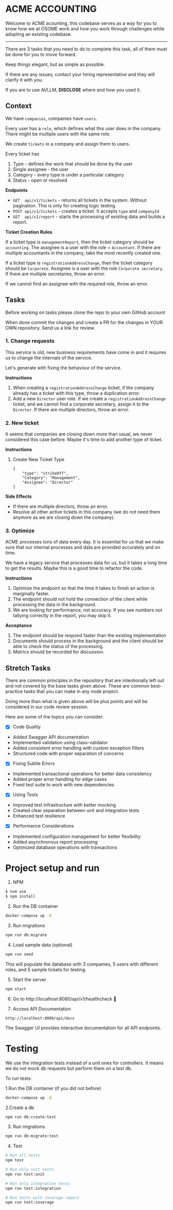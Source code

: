 # ACME ACCOUNTING

Welcome to ACME acounting, this codebase serves as a way for you to
know how we at OSOME work and how you work through challenges while
adopting an existing codebase.

---

There are 3 tasks that you need to do to complete this task, all of them 
must be done for you to move forward.

Keep things elegant, but as simple as possible.

If there are any issues, contact your hiring representative and they 
will clarify it with you.

If you are to use AI/LLM, **DISCLOSE** where and how you used it.

## Context

We have `companies`, companies have `users`.

Every user has a `role`, which defines what this user does in the 
company. There might be multiple users with the same role.

We create `tickets` in a company and assign them to users.

Every ticket has
1. Type - defines the work that should be done by the user
2. Single assignee - the user
3. Category - every type is under a particular category
4. Status - open or resolved

**Endpoints**

- `GET  api/v1/tickets`    - returns all tickets in the system. Without 
                             pagination. This is only for creating logic 
                             testing.
- `POST api/v1/tickets`    - creates a ticket. It accepts `type` and `companyId`
- `GET  api/v1/report`     - starts the processing of existing data and
                             builds a report.        

**Ticket Creation Rules**

If a ticket type is `managementReport`, then the ticket category 
should be `accounting`. The assignee is a user with the role = `Accountant`. 
If there are multiple accountants in the company, 
take the most recently created one.

If a ticket type is `registrationAddressChange`, then the ticket category 
should be `Corporate`. Assignee is a user with the role `Corporate secretary`. 
If there are multiple secretaries, throw an error.

If we cannot find an assignee with the required role, throw an error.

## Tasks

Before working on tasks please clone the repo to your own GitHub account

When done commit the changes and create a PR for the changes in YOUR OWN
repository. Send us a link for review.

### 1. Change requests

This service is old, new business requirements have come in and it
requires us to change the internals of the service.

Let's generate with fixing the behaviour of the service.

**Instructions**

1. When creating a `registrationAddressChange` ticket, if the company 
   already has a ticket with this type, throw a duplication error.
2. Add a new `Director` user role. If we create a `registrationAddressChange`
   ticket, and we cannot find a corporate secretary, assign it to the `Director`. 
   If there are multiple directors, throw an error.

### 2. New ticket

It seems that companies are closing down more than usual, we never considered
this case before. Maybe it's time to add another type of ticket.

**Instructions**

1. Create New Ticket Type
   ```
   {
       "type": "strikeOff",
       "Category": "Management",
       "Assignee": "Director"
   }
   ```

**Side Effects**
- If there are multiple directors, throw an error.
- Resolve all other active tickets in this company (we do not need 
  them anymore as we are closing down the company).

### 3. Optimize

ACME processes tons of data every day. It is essential for us that we
make sure that our internal processes and data are provided accurately
and on time.

We have a legacy service that processes data for us, but it takes a long
time to get the results. Maybe this is a good time to refactor the code.

**Instructions**

1. Optimize the endpoint so that the time it takes to finish an action
   is marginally faster.
2. The endpoint should not hold the connection of the client while processing
   the data in the background.
3. We are looking for performance, not accuracy. If you see numbers not 
   tallying correctly in the report, you may skip it.

**Acceptance**

1. The endpoint should be respond faster than the existing implementation
2. Documents should process in the background and the client should be able
   to check the status of the processing.
3. Metrics should be recorded for discussion.

## Stretch Tasks

There are common principles in the repository that are intentionally 
left out and not covered by the base tasks given above. These are common 
best-practice tasks that you can make in any node project. 

Doing more than what is given above will be plus points and will be
considered in our code review session.

Here are some of the topics you can consider:

- [x]  Code Quality
  - Added Swagger API documentation
  - Implemented validation using class-validator
  - Added consistent error handling with custom exception filters
  - Structured code with proper separation of concerns
- [x]  Fixing Subtle Errors
  - Implemented transactional operations for better data consistency
  - Added proper error handling for edge cases
  - Fixed test suite to work with new dependencies
- [x]  Using Tests
  - Improved test infrastructure with better mocking
  - Created clear separation between unit and integration tests
  - Enhanced test resilience
- [x]  Performance Considerations
  - Implemented configuration management for better flexibility
  - Added asynchronous report processing
  - Optimized database operations with transactions

# Project setup and run

1. NPM
```sh
$ nvm use
$ npm install
```

2. Run the DB container
```sh
docker-compose up -d
```

3. Run migrations
```sh
npm run db:migrate
```

4. Load sample data (optional)
```sh
npm run seed
```
This will populate the database with 3 companies, 5 users with different roles, and 5 sample tickets for testing.

5. Start the server
```sh
npm start
```

6. Go to http://localhost:8080/api/v1/healthcheck 🍾

7. Access API Documentation
```
http://localhost:8080/api/docs
```
The Swagger UI provides interactive documentation for all API endpoints.

# Testing
We use the integration tests instead of a unit ones for controllers.
It means we do not mock db requests but perform them on a test db.

To run tests:

1.Run the DB container (if you did not before)
```sh
docker-compose up -d
```

2.Create a db
```sh
npm run db:create:test
```

3. Run migrations
```sh
npm run db:migrate:test
```

4. Test
```sh
# Run all tests
npm test

# Run only unit tests
npm run test:unit

# Run only integration tests 
npm run test:integration

# Run tests with coverage report
npm run test:coverage
```